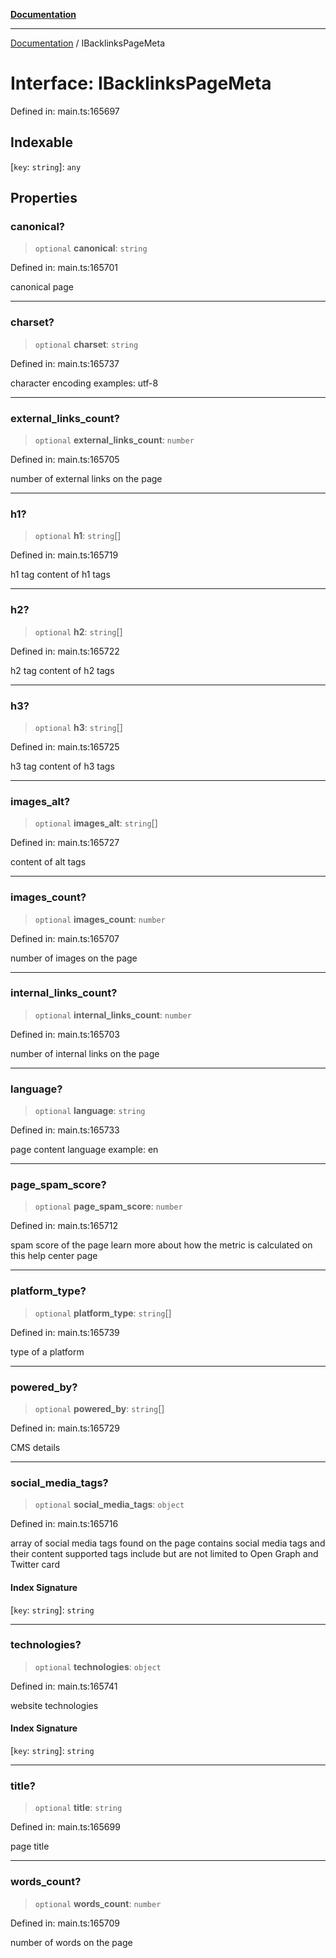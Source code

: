 [**Documentation**](../README.md)

***

[Documentation](../README.md) / IBacklinksPageMeta

# Interface: IBacklinksPageMeta

Defined in: main.ts:165697

## Indexable

\[`key`: `string`\]: `any`

## Properties

### canonical?

> `optional` **canonical**: `string`

Defined in: main.ts:165701

canonical page

***

### charset?

> `optional` **charset**: `string`

Defined in: main.ts:165737

character encoding
examples:
utf-8

***

### external\_links\_count?

> `optional` **external\_links\_count**: `number`

Defined in: main.ts:165705

number of external links on the page

***

### h1?

> `optional` **h1**: `string`[]

Defined in: main.ts:165719

h1 tag
content of h1 tags

***

### h2?

> `optional` **h2**: `string`[]

Defined in: main.ts:165722

h2 tag
content of h2 tags

***

### h3?

> `optional` **h3**: `string`[]

Defined in: main.ts:165725

h3 tag
content of h3 tags

***

### images\_alt?

> `optional` **images\_alt**: `string`[]

Defined in: main.ts:165727

content of alt tags

***

### images\_count?

> `optional` **images\_count**: `number`

Defined in: main.ts:165707

number of images on the page

***

### internal\_links\_count?

> `optional` **internal\_links\_count**: `number`

Defined in: main.ts:165703

number of internal links on the page

***

### language?

> `optional` **language**: `string`

Defined in: main.ts:165733

page content language
example:
en

***

### page\_spam\_score?

> `optional` **page\_spam\_score**: `number`

Defined in: main.ts:165712

spam score of the page
learn more about how the metric is calculated on this help center page

***

### platform\_type?

> `optional` **platform\_type**: `string`[]

Defined in: main.ts:165739

type of a platform

***

### powered\_by?

> `optional` **powered\_by**: `string`[]

Defined in: main.ts:165729

CMS details

***

### social\_media\_tags?

> `optional` **social\_media\_tags**: `object`

Defined in: main.ts:165716

array of social media tags found on the page
contains social media tags and their content
supported tags include but are not limited to Open Graph and Twitter card

#### Index Signature

\[`key`: `string`\]: `string`

***

### technologies?

> `optional` **technologies**: `object`

Defined in: main.ts:165741

website technologies

#### Index Signature

\[`key`: `string`\]: `string`

***

### title?

> `optional` **title**: `string`

Defined in: main.ts:165699

page title

***

### words\_count?

> `optional` **words\_count**: `number`

Defined in: main.ts:165709

number of words on the page
